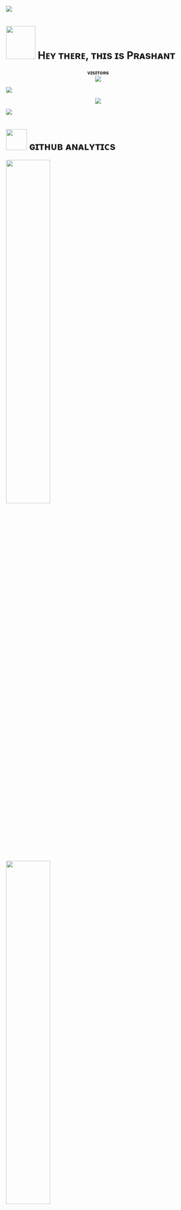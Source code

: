 [<img src="https://github.com/prashantsahlot/prashantsahlot/blob/master/resources/hr.gif"/>](https://github.com/prashantsahlot)

<h1> <img src="https://graph.org/file/480d7657bfb0a847a4a6e-08a08ae21cec905b7b.jpg" height="90px" width="80px"> Hᴇʏ ᴛʜᴇʀᴇ, ᴛʜɪs ɪs Pʀᴀsʜᴀɴᴛ </h1>
<p align="center">
    <b>ᴠɪsɪᴛᴏʀs</b><br>
    <img align="middle" src="https://profile-counter.glitch.me/prashantsahlot/count.svg" />
</p>

[<img src="https://github.com/prashantsahlot/prashantsahlot/blob/master/resources/hr.gif"/>](https://github.com/prashantsahlot)

<p align="center">
<img src="https://files.catbox.moe/qvv8ch.webm">
</p>

[<img src="https://github.com/prashantsahlot/prashantsahlot/blob/master/resources/hr.gif"/>](https://github.com/prashantsahlot)

<h1> <img src="https://graph.org/file/863e69c5f043261633f42-11ea00f822a81d8d91.jpg" width="57px"> ɢɪᴛʜᴜʙ ᴀɴᴀʟʏᴛɪᴄs </h1>

[<img src="https://github-readme-stats.vercel.app/api?username=prashantsahlot&count_private=true&show_icons=true&theme=chartreuse-dark&custom_title=What%27s+the+craic?&include_all_commits=true&hide_border=true&bg_color=000000" width="49%">](https://github.com/prashantsahlot)  
[<img src="https://github-readme-streak-stats.herokuapp.com/?user=prashantsahlot&theme=chartreuse-dark&hide_border=True&bg_color=000000" width="49%">](https://github.com/prashantsahlot)

[<img src="https://github.com/prashantsahlot/prashantsahlot/blob/master/resources/hr.gif"/>](https://github.com/prashantsahlot)
